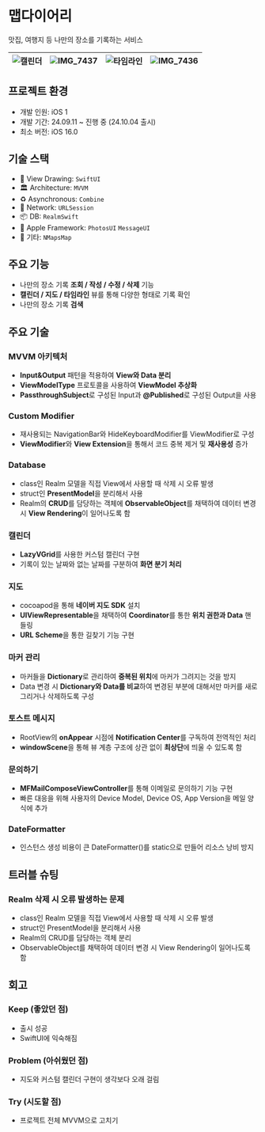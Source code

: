 # 맵다이어리
맛집, 여행지 등 나만의 장소를 기록하는 서비스

![캘린더](https://github.com/user-attachments/assets/cf7cecf9-ea5d-4bd6-a174-9c5b85152de5) | ![IMG_7437](https://github.com/user-attachments/assets/8a300d2d-4ce8-4af9-b9d2-24e999828799) | ![타임라인](https://github.com/user-attachments/assets/995055e9-ee78-427e-8965-2b8ddff00fab) | ![IMG_7436](https://github.com/user-attachments/assets/41613f56-a853-413d-96f3-3a6679321925)
---|---| ---| ---|

## 프로젝트 환경
- 개발 인원: iOS 1
- 개발 기간: 24.09.11 ~ 진행 중 (24.10.04 출시)
- 최소 버전: iOS 16.0

## 기술 스택
- 🎨 View Drawing: `SwiftUI`  
- 🏛️ Architecture: `MVVM`  
- ♻️ Asynchronous: `Combine`  
- 📡 Network: `URLSession`  
- 📦 DB: `RealmSwift`  
- 🍎 Apple Framework: `PhotosUI`  `MessageUI`
- 🎸 기타: `NMapsMap`

## 주요 기능
- 나만의 장소 기록 **조회 / 작성 / 수정 / 삭제** 기능
- **캘린더 / 지도 / 타임라인** 뷰를 통해 다양한 형태로 기록 확인
- 나만의 장소 기록 **검색**

## 주요 기술

### MVVM 아키텍처
- **Input&Output** 패턴을 적용하여 **View와 Data 분리**
- **ViewModelType** 프로토콜을 사용하여 **ViewModel 추상화**
- **PassthroughSubject**로 구성된 Input과 **@Published**로 구성된 Output을 사용 

### Custom Modifier
- 재사용되는 NavigationBar와 HideKeyboardModifier를 ViewModifier로 구성
- **ViewModifier**와 **View Extension**을 통해서 코드 중복 제거 및 **재사용성** 증가

### Database
- class인 Realm 모델을 직접 View에서 사용할 때 삭제 시 오류 발생
- struct인 **PresentModel**을 분리해서 사용
- Realm의 **CRUD**를 담당하는 객체에 **ObservableObject**를 채택하여 데이터 변경 시 **View Rendering**이 일어나도록 함

### 캘린더
- **LazyVGrid**를 사용한 커스텀 캘린더 구현
- 기록이 있는 날짜와 없는 날짜를 구분하여 **화면 분기 처리**

### 지도
- cocoapod을 통해 **네이버 지도 SDK** 설치
- **UIViewRepresentable**을 채택하여 **Coordinator**를 통한 **위치 권한과 Data** 핸들링
- **URL Scheme**을 통한 길찾기 기능 구현

### 마커 관리
- 마커들을 **Dictionary**로 관리하여 **중복된 위치**에 마커가 그려지는 것을 방지
- Data 변경 시 **Dictionary와 Data를 비교**하여 변경된 부분에 대해서만 마커를 새로 그리거나 삭제하도록 구성

### 토스트 메시지
- RootView의 **onAppear** 시점에 **Notification Center**를 구독하여 전역적인 처리
- **windowScene**을 통해 뷰 계층 구조에 상관 없이 **최상단**에 띄울 수 있도록 함

### 문의하기
- **MFMailComposeViewController**를 통해 이메일로 문의하기 기능 구현
- 빠른 대응을 위해 사용자의 Device Model, Device OS, App Version을 메일 양식에 추가

### DateFormatter
- 인스턴스 생성 비용이 큰 DateFormatter()를 static으로 만들어 리소스 낭비 방지

## 트러블 슈팅

### Realm 삭제 시 오류 발생하는 문제
- class인 Realm 모델을 직접 View에서 사용할 때 삭제 시 오류 발생
- struct인 PresentModel을 분리해서 사용
- Realm의 CRUD를 담당하는 객체 분리
- ObservableObject를 채택하여 데이터 변경 시 View Rendering이 일어나도록 함

## 회고

### Keep (좋았던 점)
- 출시 성공
- SwiftUI에 익숙해짐

### Problem (아쉬웠던 점)
- 지도와 커스텀 캘린더 구현이 생각보다 오래 걸림

### Try (시도할 점)
- 프로젝트 전체 MVVM으로 고치기
